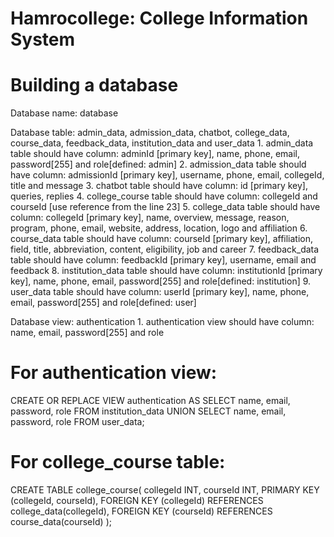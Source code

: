 # Hamrocollege: College Information System

# Building a database
  Database name: database

  Database table: admin_data, admission_data, chatbot, college_data, course_data, feedback_data, institution_data and user_data
    1. admin_data table should have column: adminId [primary key], name, phone, email, password[255] and role[defined: admin]
    2. admission_data table should have column: admissionId [primary key], username, phone, email, collegeId, title and message
    3. chatbot table should have column: id [primary key], queries, replies
    4. college_course table should have column: collegeId and courseId [use reference from the line 23]
    5. college_data table should have column: collegeId [primary key], name, overview, message, reason, program, phone, email, website, address, location, logo and affiliation
    6. course_data table should have column: courseId [primary key], affiliation, field, title, abbreviation, content, eligibility, job and career
    7. feedback_data table should have column: feedbackId [primary key], username, email and feedback
    8. institution_data table should have column: institutionId [primary key], name, phone, email, password[255] and role[defined: institution]
    9. user_data table should have column: userId [primary key], name, phone, email, password[255] and role[defined: user]

  Database view: authentication
    1. authentication view should have column: name, email, password[255] and role

# For authentication view: 
  CREATE OR REPLACE VIEW authentication AS SELECT name, email, password, role FROM institution_data UNION SELECT name, email, password, role FROM user_data;

# For college_course table:
  CREATE TABLE college_course(
    collegeId INT,
    courseId INT,
    PRIMARY KEY (collegeId, courseId),
    FOREIGN KEY (collegeId) REFERENCES college_data(collegeId),
    FOREIGN KEY (courseId) REFERENCES course_data(courseId)
  );
